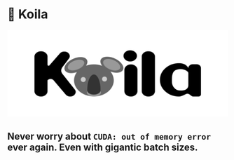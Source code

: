 # 🐨 Koila

![Koia](./assets/koila.png)

## Never worry about `CUDA: out of memory error` ever again. Even with gigantic batch sizes.
